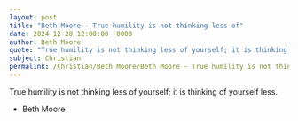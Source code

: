 ```yaml
---
layout: post
title: "Beth Moore - True humility is not thinking less of"
date: 2024-12-28 12:00:00 -0000
author: Beth Moore
quote: "True humility is not thinking less of yourself; it is thinking of yourself less."
subject: Christian
permalink: /Christian/Beth Moore/Beth Moore - True humility is not thinking less of
---
```


True humility is not thinking less of yourself; it is thinking of yourself less.

- Beth Moore
